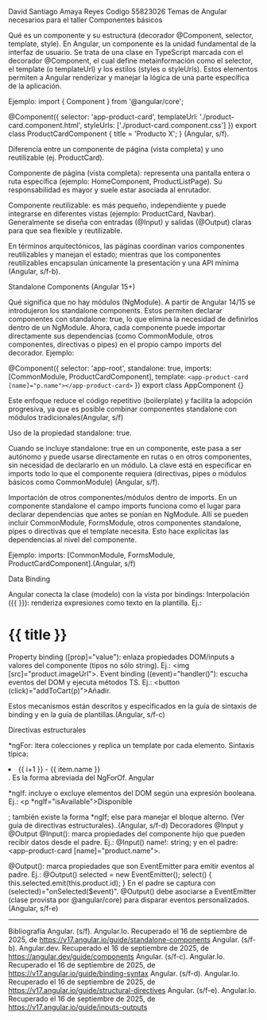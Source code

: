 David Santiago Amaya Reyes Codigo 55823026
Temas de Angular necesarios para el taller
Componentes básicos


Qué es un componente y su estructura (decorador @Component, selector, template, style).
En Angular, un componente es la unidad fundamental de la interfaz de usuario. Se trata de una clase en TypeScript marcada con el decorador @Component, el cual define metainformación como el selector, el template (o templateUrl) y los estilos (styles o styleUrls). Estos elementos permiten a Angular renderizar y manejar la lógica de una parte específica de la aplicación. 

Ejemplo:
import { Component } from '@angular/core';

@Component({
  selector: 'app-product-card',
  templateUrl: './product-card.component.html',
  styleUrls: ['./product-card.component.css']
})
export class ProductCardComponent {
  title = 'Producto X';
}
(Angular, s/f).


Diferencia entre un componente de página (vista completa) y uno reutilizable (ej. ProductCard).

Componente de página (vista completa): representa una pantalla entera o ruta específica (ejemplo: HomeComponent, ProductListPage). Su responsabilidad es mayor y suele estar asociada al enrutador.

Componente reutilizable: es más pequeño, independiente y puede integrarse en diferentes vistas (ejemplo: ProductCard, Navbar). Generalmente se diseña con entradas (@Input) y salidas (@Output) claras para que sea flexible y reutilizable.

En términos arquitectónicos, las páginas coordinan varios componentes reutilizables y manejan el estado; mientras que los componentes reutilizables encapsulan únicamente la presentación y una API mínima (Angular, s/f-b).

Standalone Components (Angular 15+)


Qué significa que no hay módulos (NgModule).
A partir de Angular 14/15 se introdujeron los standalone components. Estos permiten declarar componentes con standalone: true, lo que elimina la necesidad de definirlos dentro de un NgModule. Ahora, cada componente puede importar directamente sus dependencias (como CommonModule, otros componentes, directivas o pipes) en el propio campo imports del decorador.
Ejemplo:

@Component({
  selector: 'app-root',
  standalone: true,
  imports: [CommonModule, ProductCardComponent],
  template: `<app-product-card [name]="p.name"></app-product-card>`
})
export class AppComponent {}

Este enfoque reduce el código repetitivo (boilerplate) y facilita la adopción progresiva, ya que es posible combinar componentes standalone con módulos tradicionales(Angular, s/f)


Uso de la propiedad standalone: true.

Cuando se incluye standalone: true en un componente, este pasa a ser autónomo y puede usarse directamente en rutas o en otros componentes, sin necesidad de declararlo en un módulo. La clave está en especificar en imports todo lo que el componente requiera (directivas, pipes o módulos básicos como CommonModule) (Angular, s/f).


Importación de otros componentes/módulos dentro de imports.
En un componente standalone el campo imports funciona como el lugar para declarar dependencias que antes se ponían en NgModule. Allí se pueden incluir CommonModule, FormsModule, otros componentes standalone, pipes o directivas que el template necesita. Esto hace explícitas las dependencias al nivel del componente. 

Ejemplo: imports: [CommonModule, FormsModule, ProductCardComponent].(Angular, s/f)

Data Binding

Angular conecta la clase (modelo) con la vista por bindings:
Interpolación ({{ }}): renderiza expresiones como texto en la plantilla. 
Ej.: <h1>{{ title }}</h1>
Property binding ([prop]="value"): enlaza propiedades DOM/inputs a valores del componente (tipos no sólo string).
 Ej.: <img [src]="product.imageUrl">.
Event binding ((event)="handler()"): escucha eventos del DOM y ejecuta métodos TS. 
Ej.: <button (click)="addToCart(p)">Añadir</button>.


Estos mecanismos están descritos y especificados en la guía de sintaxis de binding y en la guía de plantillas.(Angular, s/f-c)


Directivas estructurales


*ngFor: itera colecciones y replica un template por cada elemento. 
Sintaxis típica: 
<li *ngFor="let item of items; let i = index">{{ i+1 }} - {{ item.name }}</li>. Es la forma abreviada del NgForOf. Angular


*ngIf: incluye o excluye elementos del DOM según una expresión booleana. 
Ej.: <p *ngIf="isAvailable">Disponible</p>;
 también existe la forma *ngIf; else para manejar el bloque alterno. (Ver guía de directivas estructurales)..(Angular, s/f-d)
Decoradores @Input y @Output
@Input(): marca propiedades del componente hijo que pueden recibir datos desde el padre. Ej.: @Input() name!: string; y en el padre: 
<app-product-card [name]="product.name"></app-product-card>.

@Output(): marca propiedades que son EventEmitter para emitir eventos al padre. Ej.:
@Output() selected = new EventEmitter<number>();
select() { this.selected.emit(this.product.id); }
En el padre se captura con (selected)="onSelected($event)".
@Output() debe asociarse a EventEmitter (clase provista por @angular/core) para disparar eventos personalizados.(Angular, s/f-e)

________________________________________________________________________________________________________________________________
Bibliografía
Angular. (s/f). Angular.Io. Recuperado el 16 de septiembre de 2025, de https://v17.angular.io/guide/standalone-components
Angular. (s/f-b). Angular.dev. Recuperado el 16 de septiembre de 2025, de https://angular.dev/guide/components
Angular. (s/f-c). Angular.Io. Recuperado el 16 de septiembre de 2025, de https://v17.angular.io/guide/binding-syntax
Angular. (s/f-d). Angular.Io. Recuperado el 16 de septiembre de 2025, de https://v17.angular.io/guide/structural-directives
Angular. (s/f-e). Angular.Io. Recuperado el 16 de septiembre de 2025, de https://v17.angular.io/guide/inputs-outputs

